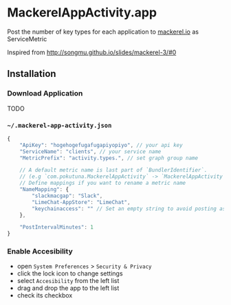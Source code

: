 MackerelAppActivity.app
===

Post the number of key types for each application to [mackerel.io](https://mackerel.io/) as ServiceMetric

Inspired from http://songmu.github.io/slides/mackerel-3/#0

## Installation

### Download Application

TODO

### `~/.mackerel-app-activity.json`

```js
{
    "ApiKey": "hogehogefugafugapiyopiyo", // your api key
    "ServiceName": "clients", // your service name
    "MetricPrefix": "activity.types.", // set graph group name

    // A default metric name is last part of `BundlerIdentifier`.
    // (e.g `com.pokutuna.MackerelAppActivity` -> `MackerelAppActivity`)
    // Define mappings if you want to rename a metric name
    "NameMapping": {
        "slackmacgap": "Slack",
        "LimeChat-AppStore": "LimeChat",
        "keychainaccess": "" // Set an empty string to avoid posting as metric
    },

    "PostIntervalMinutes": 1
}
```

### Enable Accesibility

- open `System Preferences` > `Security & Privacy`
- click the lock icon to change settings
- select `Accesibility` from the left list
- drag and drop the app to the left list
- check its checkbox
